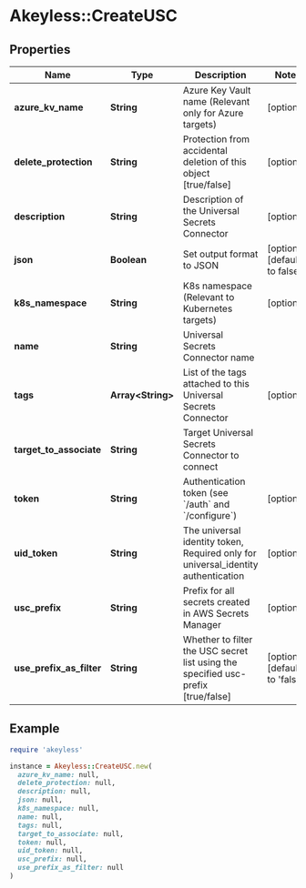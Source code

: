 # Akeyless::CreateUSC

## Properties

| Name | Type | Description | Notes |
| ---- | ---- | ----------- | ----- |
| **azure_kv_name** | **String** | Azure Key Vault name (Relevant only for Azure targets) | [optional] |
| **delete_protection** | **String** | Protection from accidental deletion of this object [true/false] | [optional] |
| **description** | **String** | Description of the Universal Secrets Connector | [optional] |
| **json** | **Boolean** | Set output format to JSON | [optional][default to false] |
| **k8s_namespace** | **String** | K8s namespace (Relevant to Kubernetes targets) | [optional] |
| **name** | **String** | Universal Secrets Connector name |  |
| **tags** | **Array&lt;String&gt;** | List of the tags attached to this Universal Secrets Connector | [optional] |
| **target_to_associate** | **String** | Target Universal Secrets Connector to connect |  |
| **token** | **String** | Authentication token (see &#x60;/auth&#x60; and &#x60;/configure&#x60;) | [optional] |
| **uid_token** | **String** | The universal identity token, Required only for universal_identity authentication | [optional] |
| **usc_prefix** | **String** | Prefix for all secrets created in AWS Secrets Manager | [optional] |
| **use_prefix_as_filter** | **String** | Whether to filter the USC secret list using the specified usc-prefix [true/false] | [optional][default to &#39;false&#39;] |

## Example

```ruby
require 'akeyless'

instance = Akeyless::CreateUSC.new(
  azure_kv_name: null,
  delete_protection: null,
  description: null,
  json: null,
  k8s_namespace: null,
  name: null,
  tags: null,
  target_to_associate: null,
  token: null,
  uid_token: null,
  usc_prefix: null,
  use_prefix_as_filter: null
)
```

